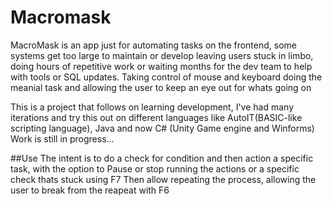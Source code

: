# Macromask
MacroMask is an app just for automating tasks on the frontend, some systems get too large to maintain or develop leaving users stuck in limbo, doing hours of repetitive work or waiting months for the dev team to help with tools or SQL updates. Taking control of mouse and keyboard doing the meanial task and allowing the user to keep an eye out for whats going on

This is a project that follows on learning development, I've had many iterations and try this out on different languages like AutoIT(BASIC-like scripting language), Java and now C# (Unity Game engine and Winforms)
Work is still in progress...

##Use
The intent is to do a check for condition and then action a specific task, with the option to Pause or stop running the actions or a specific check thats stuck using F7
Then allow repeating the process, allowing the user to break from the reapeat with F6

